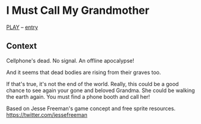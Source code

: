 # I Must Call My Grandmother

[PLAY](https://must-call-grandma.herokuapp.com/) – [entry](http://js13kgames.com/entries/i-must-call-my-grandmother)

## Context

Cellphone's dead. No signal. An offline apocalypse!

And it seems that dead bodies are rising from their graves too.

If that's true, it's not the end of the world. Really, this could be a good chance to see again your gone and beloved Grandma. She could be walking the earth again.
You must find a phone booth and call her!

Based on Jesse Freeman's game concept and free sprite resources.
https://twitter.com/jessefreeman
